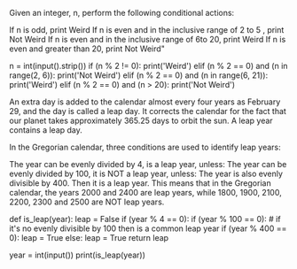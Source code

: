 Given an integer, n, perform the following conditional actions:

If n is odd, print Weird 
If n is even and in the inclusive range of 2 to 5 , print Not Weird 
If  n is even and in the inclusive range of  6to 20, print Weird 
If n is even and greater than 20, print Not Weird" 


n = int(input().strip())
if (n % 2 != 0):
    print('Weird')
elif (n % 2 == 0) and (n in range(2, 6)):
    print('Not Weird')
elif (n % 2 == 0) and (n in range(6, 21)):
    print('Weird')
elif (n % 2 == 0) and (n > 20):
    print('Not Weird')


An extra day is added to the calendar almost every four years as February 29, and the day is called a leap day. It corrects the calendar for the fact that our planet takes approximately 365.25 days to orbit the sun. A leap year contains a leap day.

In the Gregorian calendar, three conditions are used to identify leap years:

The year can be evenly divided by 4, is a leap year, unless:
    The year can be evenly divided by 100, it is NOT a leap year, unless:
        The year is also evenly divisible by 400. Then it is a leap year.
This means that in the Gregorian calendar, the years 2000 and 2400 are leap years, while 1800, 1900, 2100, 2200, 2300 and 2500 are NOT leap years.

def is_leap(year):
    leap = False
    if (year % 4 == 0):
        if (year % 100 == 0): # if it's no evenly divisible by 100 then is a common leap year
            if (year % 400 == 0):
                leap = True
        else:
            leap = True
    return leap

year = int(input())
print(is_leap(year))
